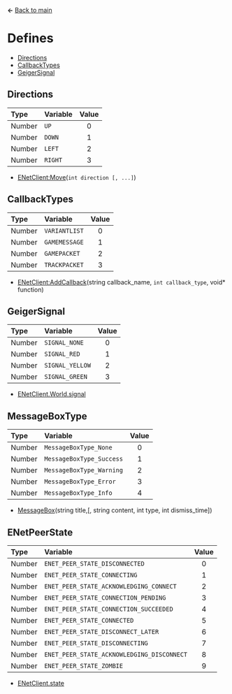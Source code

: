 **←** [Back to main](Main.md)

# Defines
* [Directions](#Directions)
* [CallbackTypes](#CallbackTypes)
* [GeigerSignal](#GeigerSignal)

## Directions
| Type | Variable | Value |
|:-----|:---------|:-----:|
|Number|`UP`|0|
|Number|`DOWN`|1|
|Number|`LEFT`|2|
|Number|`RIGHT`|3|

* [ENetClient:Move](Functions.md#Move)(`int direction [, ...]`)

## CallbackTypes
| Type | Variable | Value |
|:-----|:---------|:-----:|
|Number|`VARIANTLIST`|0|
|Number|`GAMEMESSAGE`|1|
|Number|`GAMEPACKET`|2|
|Number|`TRACKPACKET`|3|

* [ENetClient:AddCallback](Functions.md#AddCallback)(string callback_name, `int callback_type`, void* function)

## GeigerSignal
| Type | Variable | Value |
|:-----|:---------|:-----:|
|Number|`SIGNAL_NONE`|0|
|Number|`SIGNAL_RED`|1|
|Number|`SIGNAL_YELLOW`|2|
|Number|`SIGNAL_GREEN`|3|
* [ENetClient.World.signal](Structs.md#World)

## MessageBoxType
| Type | Variable | Value |
|:-----|:---------|:-----:|
|Number|`MessageBoxType_None`|0|
|Number|`MessageBoxType_Success`|1|
|Number|`MessageBoxType_Warning`|2|
|Number|`MessageBoxType_Error`|3|
|Number|`MessageBoxType_Info`|4|
* [MessageBox](Functions.md#MessageBox)(string title,[, string content, int type, int dismiss_time])

## ENetPeerState
| Type | Variable | Value |
|:-----|:---------|:-----:|
|Number|`ENET_PEER_STATE_DISCONNECTED`|0|
|Number|`ENET_PEER_STATE_CONNECTING`|1|
|Number|`ENET_PEER_STATE_ACKNOWLEDGING_CONNECT`|2|
|Number|`ENET_PEER_STATE_CONNECTION_PENDING`|3|
|Number|`ENET_PEER_STATE_CONNECTION_SUCCEEDED`|4|
|Number|`ENET_PEER_STATE_CONNECTED`|5|
|Number|`ENET_PEER_STATE_DISCONNECT_LATER`|6|
|Number|`ENET_PEER_STATE_DISCONNECTING`|7|
|Number|`ENET_PEER_STATE_ACKNOWLEDGING_DISCONNECT`|8|
|Number|`ENET_PEER_STATE_ZOMBIE`|9|
* [ENetClient.state](Structs.md#ENetClient)